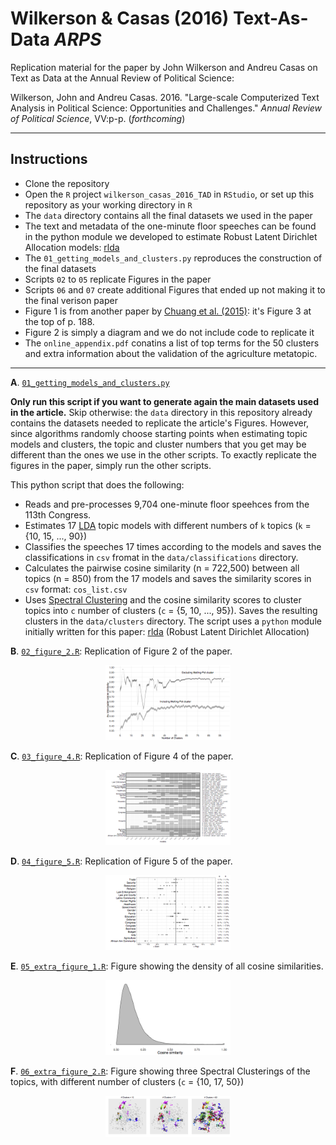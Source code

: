 # Wilkerson & Casas (2016) Text-As-Data *ARPS*
Replication material for the paper by John Wilkerson and Andreu Casas on Text as Data at the Annual Review of Political Science:

Wilkerson, John and Andreu Casas. 2016. "Large-scale Computerized Text Analysis in Political Science: Opportunities and Challenges." *Annual Review of Political Science*, VV:p-p. (*forthcoming*)

---

## Instructions

- Clone the repository
- Open the `R` project `wilkerson_casas_2016_TAD` in `RStudio`, or set up this repository as your working directory in `R`
- The `data` directory contains all the final datasets we used in the paper
- The text and metadata of the one-minute floor speeches can be found in the python module we developed to estimate Robust Latent Dirichlet Allocation models: [rlda](https://github.com/CasAndreu/rlda)
- The `01_getting_models_and_clusters.py` reproduces the construction of the final datasets
- Scripts `02` to `05` replicate Figures in the paper
- Scripts `06` and `07` create additional Figures that ended up not making it to the final verison paper
- Figure 1 is from another paper by [Chuang et al. (2015)](http://www.aclweb.org/anthology/N15-1018): it's Figure 3 at the top of p. 188.
- Figure 2 is simply a diagram and we do not include code to replicate it
- The `online_appendix.pdf` conatins a list of top terms for the 50 clusters and extra information about the validation of the agriculture metatopic.

---


**A**. [`01_getting_models_and_clusters.py`](https://github.com/CasAndreu/wilkerson_casas_2016_TAD/blob/master/01_getting_models_and_clusters.py)

**Only run this script if you want to generate again the main datasets used in the article.** Skip otherwise: the `data` directory in this repository already contains the datasets needed to replicate the article's Figures. However, since algorithms randomly choose starting points when estimating topic models and clusters, the topic and cluster numbers that you get may be different than the ones we use in the other scripts. To exactly replicate the figures in the paper, simply run the other scripts.

This python script that does the following:
  - Reads and pre-processes 9,704 one-minute floor speehces from the 113th Congress.
  - Estimates 17 [LDA](https://pypi.python.org/pypi/lda) topic models with different numbers of `k` topics (`k` = {10, 15, ..., 90}) 
  - Classifies the speeches 17 times according to the models and saves the classifications in `csv` fromat in the `data/classifications` directory.
  - Calculates the pairwise cosine similarity (n = 722,500) between all topics (n = 850) from the 17 models and saves the similarity scores in `csv` format: `cos_list.csv`
  - Uses [Spectral Clustering](http://scikit-learn.org/stable/modules/clustering.html#spectral-clustering) and the cosine similarity scores to cluster topics into `c` number of clusters (`c` = {5, 10, ..., 95}). Saves the resulting clusters in the `data/clusters` directory.
  The script uses a `python` module initially written for this paper: [rlda](https://github.com/CasAndreu/rlda) (Robust Latent Dirichlet Allocation)
  
**B**. [`02_figure_2.R`](https://github.com/CasAndreu/wilkerson_casas_2016_TAD/blob/master/02_figure_2.R): Replication of Figure 2 of the paper.
<p align="center">
  <img src="images/intra_including_excluding.png" style="width: 200px;"/>
</p>

**C**. [`03_figure_4.R`](https://github.com/CasAndreu/wilkerson_casas_2016_TAD/blob/master/03_figure_4.R): Replication of Figure 4 of the paper.
<p align="center">
  <img src="images/clusters_issues_topics2.png" style="width: 200px;"/>
</p>

**D**. [`04_figure_5.R`](https://github.com/CasAndreu/wilkerson_casas_2016_TAD/blob/master/04_figure_5.R): Replication of Figure 5 of the paper.
<p align="center">
  <img src="images/issues_results2.png" style="width: 200px;"/>
</p>


**E**. [`05_extra_figure_1.R`](https://github.com/CasAndreu/wilkerson_casas_2016_TAD/blob/master/05_extra_figure_1.R): Figure showing the density of all cosine similarities.
<p align="center">
  <img src="images/intra_density_final.png" style="width: 200px;"/>
</p>

**F**. [`06_extra_figure_2.R`](https://github.com/CasAndreu/wilkerson_casas_2016_TAD/blob/master/06_extra_figure_2.R): Figure showing three Spectral Clusterings of the topics, with different number of clusters (`c` = {10, 17, 50})
<p align="center">
  <img src="images/three_clustering.png" style="width: 200px;"/>
</p>
